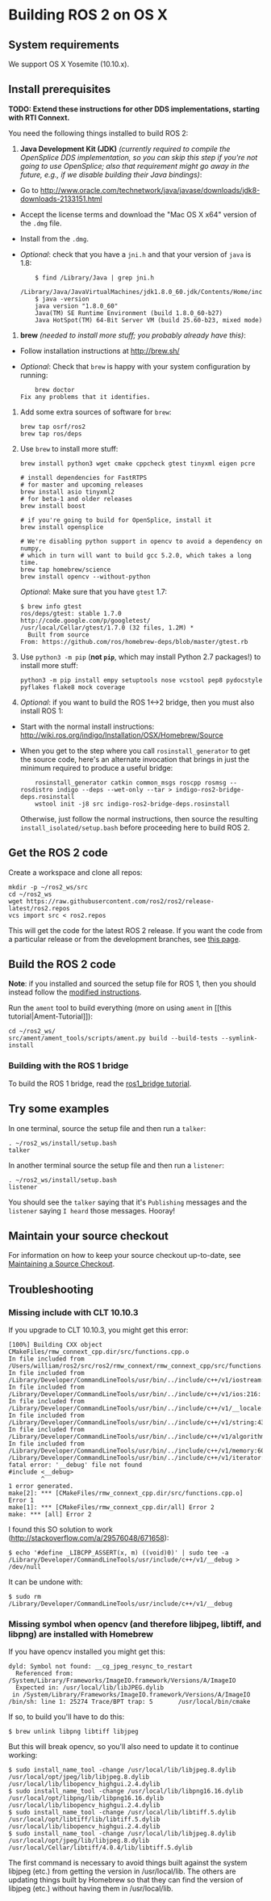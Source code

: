 # Building ROS 2 on OS X

## System requirements

We support OS X Yosemite (10.10.x).

## Install prerequisites

**TODO: Extend these instructions for other DDS implementations, starting with RTI Connext.**

You need the following things installed to build ROS 2:

 1. **Java Development Kit (JDK)** *(currently required to compile the OpenSplice DDS implementation, so you can skip this step if you're not going to use OpenSplice; also that requirement might go away in the future, e.g., if we disable building their Java bindings)*:
  * Go to http://www.oracle.com/technetwork/java/javase/downloads/jdk8-downloads-2133151.html
  * Accept the license terms and download the "Mac OS X x64" version of the `.dmg` file.
  * Install from the `.dmg`.
  * *Optional*: check that you have a `jni.h` and that your version of `java` is 1.8:

            $ find /Library/Java | grep jni.h
            /Library/Java/JavaVirtualMachines/jdk1.8.0_60.jdk/Contents/Home/include/jni.h
            $ java -version
            java version "1.8.0_60"
            Java(TM) SE Runtime Environment (build 1.8.0_60-b27)
            Java HotSpot(TM) 64-Bit Server VM (build 25.60-b23, mixed mode)
 1. **brew** *(needed to install more stuff; you probably already have this)*:
  * Follow installation instructions at http://brew.sh/
  * *Optional*: Check that `brew` is happy with your system configuration by running:

            brew doctor
        Fix any problems that it identifies.
 1. Add some extra sources of software for `brew`:

        brew tap osrf/ros2
        brew tap ros/deps
 1. Use `brew` to install more stuff:

        brew install python3 wget cmake cppcheck gtest tinyxml eigen pcre

        # install dependencies for FastRTPS
        # for master and upcoming releases
        brew install asio tinyxml2
        # for beta-1 and older releases
        brew install boost

        # if you're going to build for OpenSplice, install it
        brew install opensplice

        # We're disabling python support in opencv to avoid a dependency on numpy,
        # which in turn will want to build gcc 5.2.0, which takes a long time.
        brew tap homebrew/science
        brew install opencv --without-python
    *Optional*: Make sure that you have `gtest` 1.7:

        $ brew info gtest
        ros/deps/gtest: stable 1.7.0
        http://code.google.com/p/googletest/
        /usr/local/Cellar/gtest/1.7.0 (32 files, 1.2M) *
          Built from source
        From: https://github.com/ros/homebrew-deps/blob/master/gtest.rb
 1. Use `python3 -m pip` (**not `pip`**, which may install Python 2.7 packages!) to install more stuff:

        python3 -m pip install empy setuptools nose vcstool pep8 pydocstyle pyflakes flake8 mock coverage
 1. *Optional*: if you want to build the ROS 1<->2 bridge, then you must also install ROS 1:
  * Start with the normal install instructions: http://wiki.ros.org/indigo/Installation/OSX/Homebrew/Source
  * When you get to the step where you call `rosinstall_generator` to get the source code, here's an alternate invocation that brings in just the minimum required to produce a useful bridge:

            rosinstall_generator catkin common_msgs roscpp rosmsg --rosdistro indigo --deps --wet-only --tar > indigo-ros2-bridge-deps.rosinstall
            wstool init -j8 src indigo-ros2-bridge-deps.rosinstall
    Otherwise, just follow the normal instructions, then source the resulting `install_isolated/setup.bash` before proceeding here to build ROS 2.

## Get the ROS 2 code

Create a workspace and clone all repos:

    mkdir -p ~/ros2_ws/src
    cd ~/ros2_ws
    wget https://raw.githubusercontent.com/ros2/ros2/release-latest/ros2.repos
    vcs import src < ros2.repos

This will get the code for the latest ROS 2 release. If you want the code from a particular release or from the development branches, see [this page](Maintaining-a-Source-Checkout).

## Build the ROS 2 code

**Note**: if you installed and sourced the setup file for ROS 1, then you should instead follow the [modified instructions](#building-with-the-ros-1-bridge).

Run the `ament` tool to build everything (more on using `ament` in [[this tutorial|Ament-Tutorial]]):

    cd ~/ros2_ws/
    src/ament/ament_tools/scripts/ament.py build --build-tests --symlink-install

### Building with the ROS 1 bridge

To build the ROS 1 bridge, read the [ros1_bridge tutorial](https://github.com/ros2/ros1_bridge/blob/master/README.md#build-the-bridge-from-source).

## Try some examples

In one terminal, source the setup file and then run a `talker`:

    . ~/ros2_ws/install/setup.bash
    talker

In another terminal source the setup file and then run a `listener`:

    . ~/ros2_ws/install/setup.bash
    listener

You should see the `talker` saying that it's `Publishing` messages and the `listener` saying `I heard` those messages.
Hooray!

## Maintain your source checkout
For information on how to keep your source checkout up-to-date, see [Maintaining a Source Checkout](Maintaining-a-Source-Checkout).

## Troubleshooting

### Missing include with CLT 10.10.3

If you upgrade to CLT 10.10.3, you might get this error:

```
[100%] Building CXX object CMakeFiles/rmw_connext_cpp.dir/src/functions.cpp.o
In file included from /Users/william/ros2/src/ros2/rmw_connext/rmw_connext_cpp/src/functions.cpp:15:
In file included from /Library/Developer/CommandLineTools/usr/bin/../include/c++/v1/iostream:38:
In file included from /Library/Developer/CommandLineTools/usr/bin/../include/c++/v1/ios:216:
In file included from /Library/Developer/CommandLineTools/usr/bin/../include/c++/v1/__locale:15:
In file included from /Library/Developer/CommandLineTools/usr/bin/../include/c++/v1/string:439:
In file included from /Library/Developer/CommandLineTools/usr/bin/../include/c++/v1/algorithm:628:
In file included from /Library/Developer/CommandLineTools/usr/bin/../include/c++/v1/memory:604:
/Library/Developer/CommandLineTools/usr/bin/../include/c++/v1/iterator:341:10: fatal error: '__debug' file not found
#include <__debug>
         ^
1 error generated.
make[2]: *** [CMakeFiles/rmw_connext_cpp.dir/src/functions.cpp.o] Error 1
make[1]: *** [CMakeFiles/rmw_connext_cpp.dir/all] Error 2
make: *** [all] Error 2
```

I found this SO solution to work (http://stackoverflow.com/a/29576048/671658):

```
$ echo '#define _LIBCPP_ASSERT(x, m) ((void)0)' | sudo tee -a /Library/Developer/CommandLineTools/usr/include/c++/v1/__debug > /dev/null
```

It can be undone with:

```
$ sudo rm /Library/Developer/CommandLineTools/usr/include/c++/v1/__debug
```

### Missing symbol when opencv (and therefore libjpeg, libtiff, and libpng) are installed with Homebrew

If you have opencv installed you might get this:

```
dyld: Symbol not found: __cg_jpeg_resync_to_restart
  Referenced from: /System/Library/Frameworks/ImageIO.framework/Versions/A/ImageIO
  Expected in: /usr/local/lib/libJPEG.dylib
 in /System/Library/Frameworks/ImageIO.framework/Versions/A/ImageIO
/bin/sh: line 1: 25274 Trace/BPT trap: 5       /usr/local/bin/cmake
```

If so, to build you'll have to do this:

```
$ brew unlink libpng libtiff libjpeg
```

But this will break opencv, so you'll also need to update it to continue working:

```
$ sudo install_name_tool -change /usr/local/lib/libjpeg.8.dylib /usr/local/opt/jpeg/lib/libjpeg.8.dylib /usr/local/lib/libopencv_highgui.2.4.dylib
$ sudo install_name_tool -change /usr/local/lib/libpng16.16.dylib /usr/local/opt/libpng/lib/libpng16.16.dylib /usr/local/lib/libopencv_highgui.2.4.dylib
$ sudo install_name_tool -change /usr/local/lib/libtiff.5.dylib /usr/local/opt/libtiff/lib/libtiff.5.dylib /usr/local/lib/libopencv_highgui.2.4.dylib
$ sudo install_name_tool -change /usr/local/lib/libjpeg.8.dylib /usr/local/opt/jpeg/lib/libjpeg.8.dylib /usr/local/Cellar/libtiff/4.0.4/lib/libtiff.5.dylib
```

The first command is necessary to avoid things built against the system libjpeg (etc.) from getting the version in /usr/local/lib.
The others are updating things built by Homebrew so that they can find the version of libjpeg (etc.) without having them in /usr/local/lib.
